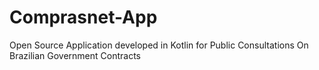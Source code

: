 # Comprasnet-App
Open Source Application developed in Kotlin for Public Consultations On Brazilian Government Contracts
